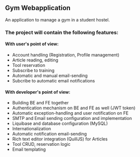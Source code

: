 ## Gym Webapplication
An application to manage a gym in a student hostel.

### The project will contain the following features:

#### With user's point of view:
- Account handling (Registration, Profile management)
- Article reading, editing
- Tool reservation
- Subscribe to training
- Automatic and manual email-sending
- Subcribe to automatic email notifications


#### With developer's point of view:
- Building BE and FE together
- Authentication mechanism on BE and FE as well (JWT token)
- Automatic exception-handling and user notification on FE
- SMTP and Email sending configuration and implementation
- Liquibase and database configuration (MySQL)
- Internationalization
- Automatic notification email-sending
- Rich text editor integration (QuillJS) for Articles
- Tool CRUD, reservation logic
- Email templating
